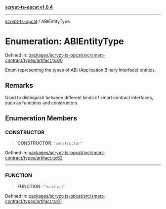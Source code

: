 [**scrypt-ts-opcat v1.0.4**](../README.md)

***

[scrypt-ts-opcat](../README.md) / ABIEntityType

# Enumeration: ABIEntityType

Defined in: [packages/scrypt-ts-opcat/src/smart-contract/types/artifact.ts:60](https://github.com/OPCAT-Labs/ts-tools/blob/528986f3e4ac436a160988491680cf191c0bf231/packages/scrypt-ts-opcat/src/smart-contract/types/artifact.ts#L60)

Enum representing the types of ABI (Application Binary Interface) entities.

## Remarks

Used to distinguish between different kinds of smart contract interfaces,
such as functions and constructors.

## Enumeration Members

### CONSTRUCTOR

> **CONSTRUCTOR**: `"constructor"`

Defined in: [packages/scrypt-ts-opcat/src/smart-contract/types/artifact.ts:62](https://github.com/OPCAT-Labs/ts-tools/blob/528986f3e4ac436a160988491680cf191c0bf231/packages/scrypt-ts-opcat/src/smart-contract/types/artifact.ts#L62)

***

### FUNCTION

> **FUNCTION**: `"function"`

Defined in: [packages/scrypt-ts-opcat/src/smart-contract/types/artifact.ts:61](https://github.com/OPCAT-Labs/ts-tools/blob/528986f3e4ac436a160988491680cf191c0bf231/packages/scrypt-ts-opcat/src/smart-contract/types/artifact.ts#L61)
